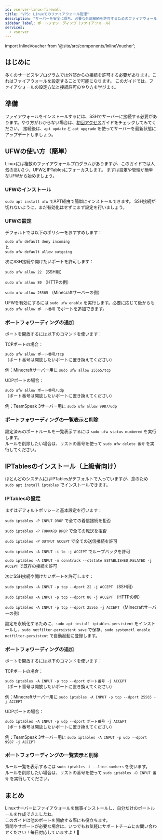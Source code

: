 ```yaml
---
id: vserver-linux-firewall
title: "VPS: Linuxでのファイアウォール管理"
description: "サーバーを安全に保ち、必要な外部接続を許可するためのファイアウォール設定方法 → 今すぐ詳しく学ぼう"
sidebar_label: ポートフォワーディング（ファイアウォール）
services:
  - vserver
---
```


import InlineVoucher from '@site/src/components/InlineVoucher';

## はじめに

多くのサービスやプログラムでは外部からの接続を許可する必要があります。これはファイアウォールを設定することで可能になります。
このガイドでは、ファイアウォールの設定方法と接続許可のやり方を学びます。

<InlineVoucher />

## 準備

ファイアウォールをインストールするには、SSHでサーバーに接続する必要があります。やり方がわからない場合は、[初回アクセス](vserver-linux-ssh.md)ガイドをチェックしてみてください。
接続後は、`apt update` と `apt upgrade` を使ってサーバーを最新状態にアップデートしましょう。

## UFWの使い方（簡単）

Linuxには複数のファイアウォールプログラムがありますが、このガイドでは人気の高い2つ、UFWとIPTablesにフォーカスします。
まずは設定や管理が簡単なUFWから始めましょう。

### UFWのインストール

`sudo apt install ufw` でAPT経由で簡単にインストールできます。
SSH接続が切れないように、まだ有効化はせずにまず設定を行いましょう。

### UFWの設定

デフォルトでは以下のポリシーをおすすめします：

`sudo ufw default deny incoming`  
と  
`sudo ufw default allow outgoing`

次にSSH接続や開けたいポートを許可します：

`sudo ufw allow 22` （SSH用）

`sudo ufw allow 80` （HTTPの例）

`sudo ufw allow 25565` （Minecraftサーバーの例）


UFWを有効にするには `sudo ufw enable` を実行します。必要に応じて後からも `sudo ufw allow ポート番号` でポートを追加できます。


### ポートフォワーディングの追加

ポートを開放するには以下のコマンドを使います：

TCPポートの場合：

`sudo ufw allow ポート番号/tcp`  
（ポート番号は開放したいポートに置き換えてください）

例：Minecraftサーバー用に `sudo ufw allow 25565/tcp`

UDPポートの場合：

`sudo ufw allow ポート番号/udp`  
（ポート番号は開放したいポートに置き換えてください）

例：TeamSpeak 3サーバー用に `sudo ufw allow 9987/udp`

### ポートフォワーディングの一覧表示と削除

設定済みのポートルールを一覧表示するには `sudo ufw status numbered` を実行します。  
ルールを削除したい場合は、リストの番号を使って `sudo ufw delete 番号` を実行してください。

## IPTablesのインストール（上級者向け）

ほとんどのシステムにはIPTablesがデフォルトで入っていますが、念のため `sudo apt install iptables` でインストールできます。

### IPTablesの設定

まずはデフォルトポリシーと基本設定を行います：

`sudo iptables -P INPUT DROP` で全ての着信接続を拒否

`sudo iptables -P FORWARD DROP` で全ての転送を拒否

`sudo iptables -P OUTPUT ACCEPT` で全ての送信接続を許可

`sudo iptables -A INPUT -i lo -j ACCEPT` でループバックを許可

`sudo iptables -A INPUT -m conntrack --ctstate ESTABLISHED,RELATED -j ACCEPT` で既存の接続を許可

次にSSH接続や開けたいポートを許可します：

`sudo iptables -A INPUT -p tcp --dport 22 -j ACCEPT` （SSH用）

`sudo iptables -A INPUT -p tcp --dport 80 -j ACCEPT` （HTTPの例）

`sudo iptables -A INPUT -p tcp --dport 25565 -j ACCEPT` （Minecraftサーバーの例）

設定を永続化するために、`sudo apt install iptables-persistent` をインストールし、`sudo netfilter-persistent save` で保存、`sudo systemctl enable netfilter-persistent` で自動起動に登録します。

### ポートフォワーディングの追加

ポートを開放するには以下のコマンドを使います：

TCPポートの場合：

`sudo iptables -A INPUT -p tcp --dport ポート番号 -j ACCEPT`  
（ポート番号は開放したいポートに置き換えてください）

例：Minecraftサーバー用に `sudo iptables -A INPUT -p tcp --dport 25565 -j ACCEPT`

UDPポートの場合：

`sudo iptables -A INPUT -p udp --dport ポート番号 -j ACCEPT`  
（ポート番号は開放したいポートに置き換えてください）

例：TeamSpeak 3サーバー用に `sudo iptables -A INPUT -p udp --dport 9987 -j ACCEPT`

### ポートフォワーディングの一覧表示と削除

ルール一覧を表示するには `sudo iptables -L --line-numbers` を使います。  
ルールを削除したい場合は、リストの番号を使って `sudo iptables -D INPUT 番号` を実行してください。

## まとめ

Linuxサーバーにファイアウォールを無事インストールし、自分だけのポートルールを作成できましたね。  
このガイドは他のポートを開放する際にも役立ちます。  
質問やサポートが必要な場合は、いつでもお気軽にサポートチームにお問い合わせください！毎日対応していますよ！🙂

<InlineVoucher />